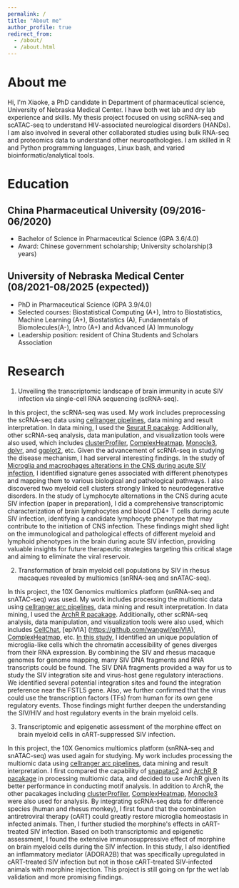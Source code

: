 ```yaml
---
permalink: /
title: "About me"
author_profile: true
redirect_from: 
  - /about/
  - /about.html
---
```


About me
======
Hi, I'm Xiaoke, a PhD candidate in Department of pharmaceutical science, University of Nebraska Medical Center. I have both wet lab and dry lab experience and skills. My thesis project focused on using scRNA-seq and scATAC-seq to understand HIV-associated neurological disorders (HANDs). I am also involved in several other collaborated studies using bulk RNA-seq and proteomics data to understand other neuropathologies. I am skilled in R and Python programming languages, Linux bash, and varied bioinformatic/analytical tools.

Education
======

China Pharmaceutical University (09/2016-06/2020)
------
* Bachelor of Science in Pharmaceutical Science (GPA 3.6/4.0)
* Award: Chinese government scholarship; University scholarship(3 years)

University of Nebraska Medical Center (08/2021-08/2025 (expected))
------
* PhD in Pharmaceutical Science (GPA 3.9/4.0)
* Selected courses: Biostatistical Computing (A+), Intro to Biostatistics, Machine Learning (A+), Biostatistics (A), Fundamentals of Biomolecules(A-), Intro (A+) and Advanced (A) Immunology
* Leadership position: resident of China Students and Scholars Association

Research
======
1. Unveiling the transcriptomic landscape of brain immunity in acute SIV infection via single-cell RNA sequencing (scRNA-seq). 

  In this project, the scRNA-seq was used. My work includes preprocessing the scRNA-seq data using [cellranger pipelines](https://www.10xgenomics.com/support/software/cell-ranger/latest), data mining and result interpretation. In data mining, I used the [Seurat R pacakge](https://satijalab.org/seurat/). Additionally, other scRNA-seq analysis, data manipulation, and visualization tools were also used, which includes [clusterProfiler](https://github.com/YuLab-SMU/clusterProfiler), [ComplexHeatmap](https://github.com/jokergoo/ComplexHeatmap), [Monocle3](https://cole-trapnell-lab.github.io/monocle3/), [dplyr](https://github.com/tidyverse/dplyr), and [ggplot2](https://ggplot2.tidyverse.org/), etc. Given the advancement of scRNA-seq in studying the disease mechanism, I had serveral interesting findings. In the study of [Microglia and macrophages alterations in the CNS during acute SIV infection](https://doi.org/10.1371/journal.ppat.1012168), I identified signature genes associated with different phenotypes and mapping them to various biological and pathological pathways. I also discovered two myeloid cell clusters strongly linked to neurodegenerative disorders. In the study of Lymphocyte alternations in the CNS during acute SIV infection (paper in preparation), I did a comprehensive transcriptomic characterization of brain lymphocytes and blood CD4+ T cells during acute SIV infection, identifying a candidate lymphocyte phenotype that may contribute to the initiation of CNS infection. These findings might shed light on the immunological and pathological effects of different myeloid and lymphoid phenotypes in the brain during acute SIV infection, providing valuable insights for future therapeutic strategies targeting this critical stage and aiming to eliminate the viral reservoir.

2. Transformation of brain myeloid cell populations by SIV in rhesus macaques revealed by multiomics (snRNA-seq and snATAC-seq).

In this project, the 10X Genomics multiomics platform (snRNA-seq and snATAC-seq) was used. My work includes processing the multiomic data using [cellranger arc pipelines](https://www.10xgenomics.com/support/software/cell-ranger-arc/latest), data mining and result interpretation. In data mining, I used the [ArchR R pacakage](https://www.archrproject.com/). Additionally, other scRNA-seq analysis, data manipulation, and visualization tools were also used, which includes [CellChat](https://github.com/sqjin/CellChat), [epiVIA] (https://github.com/wangwl/epiVIA), [ComplexHeatmap](https://github.com/jokergoo/ComplexHeatmap), etc. [In this study](https://doi.org/10.21203/rs.3.rs-4916594/v1), I identified an unique population of microglia-like cells which the chromatin accessibility of genes diverges from their RNA expression. By combining the SIV and rhesus macaque genomes for genome mapping, many SIV DNA fragments and RNA transcripts could be found. The SIV DNA fragments provided a way for us to study the SIV integration site and virus-host gene regulatory interactions.  We identified several potential integration sites and found the integration preference near the FSTL5 gene. Also, we further confirmed that the virus could use the transcription factors (TFs) from human for its own gene regulatory events. Those findings might further deepen the understanding the SIV/HIV and host regulatory events in the brain myeloid cells. 

3. Transcriptomic and epigenetic assessment of the morphine effect on brain myeloid cells in cART-suppressed SIV infection.

In this project, the 10X Genomics multiomics platform (snRNA-seq and snATAC-seq) was used again for studying. My work includes processing the multiomic data using [cellranger arc pipelines](https://www.10xgenomics.com/support/software/cell-ranger-arc/latest), data mining and result interpretation. I first compared the capability of [snapatac2](https://github.com/kaizhang/SnapATAC2) and [ArchR R pacakage](https://www.archrproject.com/) in processing multiomic data, and decided to use ArchR given its better performance in conducting motif analysis. In addition to ArchR, the other pacakages including [clusterProfiler](https://github.com/YuLab-SMU/clusterProfiler), [ComplexHeatmap](https://github.com/jokergoo/ComplexHeatmap), [Monocle3](https://cole-trapnell-lab.github.io/monocle3/) were also used for analysis. By integrating scRNA-seq data for difference species (human and rhesus monkey), I first found that the combination antiretroviral therapy (cART) could greatly restore microglia homeostasis in infected animals. Then, I further studied the morphine's effects in cART-treated SIV infection. Based on both transcriptomic and epigenetic assessment, I found the extensive immunosuppressive effect of morphine on brain myeloid cells during the SIV infection. In this study, I also identified an inflammatory mediator (ADORA2B) that was specifically upregulated in cART-treated SIV infection but not in those cART-treated SIV-infected animals with morphine injection. This project is still going on fpr the wet lab validation and more promising findings.
